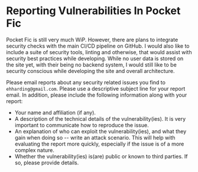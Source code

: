# Reporting Vulnerabilities In Pocket Fic

Pocket Fic is still very much WiP. However, there are plans to integrate security checks with the main CI/CD pipeline on GitHub. I would also like to include a suite of
security tools, linting and otherwise, that would assist with security best practices while developing. While no user data is stored on the site yet, with their being no
backend system, I would still like to be security conscious while developing the site and overall architecture.

Please email reports about any security related issues you find to `ehharding@gmail.com`. Please use a descriptive subject line for your report email. In addition, please
include the following information along with your report:

* Your name and affiliation (if any).
* A description of the technical details of the vulnerability(ies). It is very important to communicate how to reproduce the issue.
* An explanation of who can exploit the vulnerability(ies), and what they gain when doing so -- write an attack scenario. This will help with
  evaluating the report more quickly, especially if the issue is of a more complex nature.
* Whether the vulnerability(ies) is(are) public or known to third parties. If so, please provide details.
